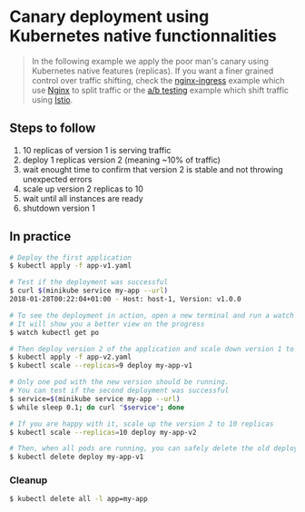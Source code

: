 Canary deployment using Kubernetes native functionnalities
==========================================================

> In the following example we apply the poor man's canary using Kubernetes
native features (replicas). If you want a finer grained control over traffic
shifting, check the [nginx-ingress](../nginx-ingress) example which use
[Nginx](http://nginx.org/) to split traffic or the [a/b testing](../../ab-testing)
example which shift traffic using [Istio](https://istio.io).

## Steps to follow

1. 10 replicas of version 1 is serving traffic
1. deploy 1 replicas version 2 (meaning ~10% of traffic)
1. wait enought time to confirm that version 2 is stable and not throwing
   unexpected errors
1. scale up version 2 replicas to 10
1. wait until all instances are ready
1. shutdown version 1

## In practice

```bash
# Deploy the first application
$ kubectl apply -f app-v1.yaml

# Test if the deployment was successful
$ curl $(minikube service my-app --url)
2018-01-28T00:22:04+01:00 - Host: host-1, Version: v1.0.0

# To see the deployment in action, open a new terminal and run a watch command.
# It will show you a better view on the progress
$ watch kubectl get po

# Then deploy version 2 of the application and scale down version 1 to 9 replicas at same time
$ kubectl apply -f app-v2.yaml
$ kubectl scale --replicas=9 deploy my-app-v1

# Only one pod with the new version should be running.
# You can test if the second deployment was successful
$ service=$(minikube service my-app --url)
$ while sleep 0.1; do curl "$service"; done

# If you are happy with it, scale up the version 2 to 10 replicas
$ kubectl scale --replicas=10 deploy my-app-v2

# Then, when all pods are running, you can safely delete the old deployment
$ kubectl delete deploy my-app-v1
```

### Cleanup

```bash
$ kubectl delete all -l app=my-app
```
